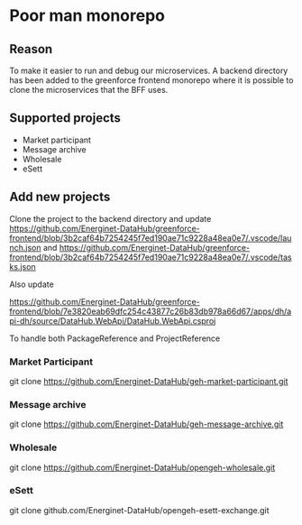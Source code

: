 # Poor man monorepo

## Reason

To make it easier to run and debug our microservices. A backend directory has been added to the greenforce frontend monorepo where it is possible to clone the microservices that the BFF uses.

## Supported projects

- Market participant
- Message archive
- Wholesale
- eSett

## Add new projects

Clone the project to the backend directory and update
<https://github.com/Energinet-DataHub/greenforce-frontend/blob/3b2caf64b7254245f7ed190ae71c9228a48ea0e7/.vscode/launch.json>
and
<https://github.com/Energinet-DataHub/greenforce-frontend/blob/3b2caf64b7254245f7ed190ae71c9228a48ea0e7/.vscode/tasks.json>

Also update

<https://github.com/Energinet-DataHub/greenforce-frontend/blob/7e3820eab69dfc254c43877c26b83db978a66d67/apps/dh/api-dh/source/DataHub.WebApi/DataHub.WebApi.csproj>

To handle both PackageReference and ProjectReference

### Market Participant

git clone <https://github.com/Energinet-DataHub/geh-market-participant.git>

### Message archive

git clone <https://github.com/Energinet-DataHub/geh-message-archive.git>

### Wholesale

git clone <https://github.com/Energinet-DataHub/opengeh-wholesale.git>

### eSett

git clone github.com/Energinet-DataHub/opengeh-esett-exchange.git
